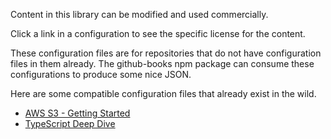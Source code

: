 Content in this library can be modified and used commercially.

Click a link in a configuration to see the specific license for the content.

These configuration files are for repositories that do not have configuration files in them already. The github-books npm package can consume these configurations to produce some nice JSON.

Here are some compatible configuration files that already exist in the wild.

* [AWS S3 - Getting Started](https://github.com/MatthewCaseres/aws-docs-configs/blob/main/configs/amazon-s3-getting-started-guide.md)
* [TypeScript Deep Dive](https://github.com/basarat/typescript-book/blob/master/SUMMARY.md)